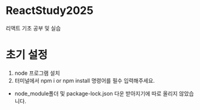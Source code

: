# ReactStudy2025
리액트 기초 공부 및 실습


# 초기 설정
1. node 프로그램 설치
2. 터미널에서 npm i or npm install 명령어를 필수 입력해주세요.
- node_module폴더 및 package-lock.json 다운 받아지기에 따로 올리지 않았습니다.
